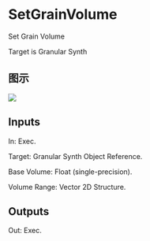 # SetGrainVolume

Set Grain Volume

Target is Granular Synth

## 图示

![]($-20221218-21074756.png)

## Inputs

In: Exec.

Target: Granular Synth Object Reference.

Base Volume: Float (single-precision).

Volume Range: Vector 2D Structure.  

## Outputs

Out: Exec.

